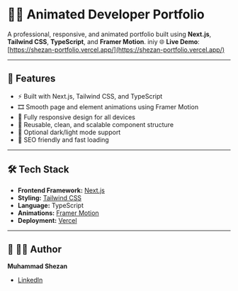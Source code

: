 # 🧑‍💻 Animated Developer Portfolio

A professional, responsive, and animated portfolio built using **Next.js**, **Tailwind CSS**, **TypeScript**, and **Framer Motion**.
iniy
🌐 **Live Demo**: [https://shezan-portfolio.vercel.app/](https://shezan-portfolio.vercel.app/)

---

## 🚀 Features

- ⚡ Built with Next.js, Tailwind CSS, and TypeScript  
- 🎞️ Smooth page and element animations using Framer Motion  
- 💼 Fully responsive design for all devices  
- 🧩 Reusable, clean, and scalable component structure  
- 🌙 Optional dark/light mode support  
- 🧠 SEO friendly and fast loading  

---

## 🛠️ Tech Stack

- **Frontend Framework:** [Next.js](https://nextjs.org/)  
- **Styling:** [Tailwind CSS](https://tailwindcss.com/)  
- **Language:** TypeScript  
- **Animations:** [Framer Motion](https://www.framer.com/motion/)  
- **Deployment:** [Vercel](https://vercel.com/)

---



## 📂 🙋‍♂️ Author
**Muhammad Shezan**

- [LinkedIn](https://www.linkedin.com/in/muhammad-shezan)
